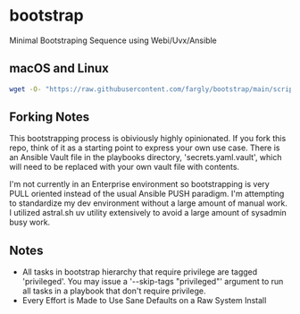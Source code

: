 
# bootstrap

Minimal Bootstraping Sequence using Webi/Uvx/Ansible

## macOS and Linux

```bash
wget -O- "https://raw.githubusercontent.com/fargly/bootstrap/main/scripts/bootstrap.sh" | sh
```

## Forking Notes

This bootstrapping process is obiviously highly opinionated. If you fork this repo, think of it as a starting point to express your own use case. There is an Ansible Vault file in the playbooks directory, 'secrets.yaml.vault', which will need to be replaced with your own vault file with contents.

I'm not currently in an Enterprise environment so bootstrapping is very PULL oriented instead of the usual Ansible PUSH paradigm. I'm attempting to standardize my dev environment without a large amount of manual work. I utilized astral.sh uv utility extensively to avoid a large amount of sysadmin busy work.

## Notes
* All tasks in bootstrap hierarchy that require privilege are tagged 'privileged'. You may issue a '--skip-tags "privileged"' argument to run all tasks in a playbook that don't require privilege.
* Every Effort is Made to Use Sane Defaults on a Raw System Install


